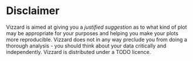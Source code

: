 # Disclaimer
Vizzard is aimed at giving you a _justified_ _suggestion_ as to what kind of plot may be appropriate for your purposes and helping you make your plots more reproducible. Vizzard does not in any way preclude you from doing a thorough analysis - you should think about your data critically and independently. Vizzard is distributed under a TODO licence.
